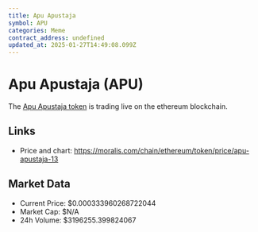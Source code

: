 ```yaml
---
title: Apu Apustaja
symbol: APU
categories: Meme
contract_address: undefined
updated_at: 2025-01-27T14:49:08.099Z
---
```


# Apu Apustaja (APU)
The [Apu Apustaja token](https://moralis.com/chain/ethereum/token/price/apu-apustaja-13) is trading live on the ethereum blockchain.

## Links
- Price and chart: https://moralis.com/chain/ethereum/token/price/apu-apustaja-13

## Market Data
- Current Price: $0.000333960268722044
- Market Cap: $N/A
- 24h Volume: $3196255.399824067
